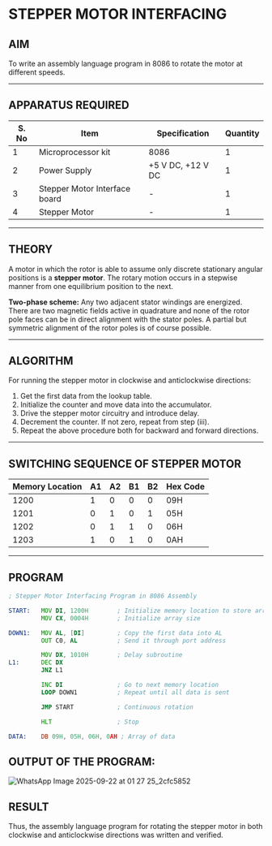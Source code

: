 # STEPPER MOTOR INTERFACING

## AIM
To write an assembly language program in 8086 to rotate the motor at different speeds.

---

## APPARATUS REQUIRED

| S. No | Item                        | Specification   | Quantity |
|-------|-----------------------------|-----------------|----------|
| 1     | Microprocessor kit          | 8086            | 1        |
| 2     | Power Supply                | +5 V DC, +12 V DC | 1      |
| 3     | Stepper Motor Interface board | -             | 1        |
| 4     | Stepper Motor               | -               | 1        |

---

## THEORY
A motor in which the rotor is able to assume only discrete stationary angular positions is a **stepper motor**. The rotary motion occurs in a stepwise manner from one equilibrium position to the next.  

**Two-phase scheme:** Any two adjacent stator windings are energized. There are two magnetic fields active in quadrature and none of the rotor pole faces can be in direct alignment with the stator poles. A partial but symmetric alignment of the rotor poles is of course possible.

---

## ALGORITHM
For running the stepper motor in clockwise and anticlockwise directions:

1. Get the first data from the lookup table.  
2. Initialize the counter and move data into the accumulator.  
3. Drive the stepper motor circuitry and introduce delay.  
4. Decrement the counter. If not zero, repeat from step (iii).  
5. Repeat the above procedure both for backward and forward directions.  

---

## SWITCHING SEQUENCE OF STEPPER MOTOR

| Memory Location | A1 | A2 | B1 | B2 | Hex Code |
|-----------------|----|----|----|----|----------|
| 1200            | 1  | 0  | 0  | 0  | 09H      |
| 1201            | 0  | 1  | 0  | 1  | 05H      |
| 1202            | 0  | 1  | 1  | 0  | 06H      |
| 1203            | 1  | 0  | 1  | 0  | 0AH      |

---

## PROGRAM

```asm
; Stepper Motor Interfacing Program in 8086 Assembly

START:   MOV DI, 1200H        ; Initialize memory location to store array
         MOV CX, 0004H        ; Initialize array size

DOWN1:   MOV AL, [DI]         ; Copy the first data into AL
         OUT C0, AL           ; Send it through port address

         MOV DX, 1010H        ; Delay subroutine
L1:      DEC DX
         JNZ L1

         INC DI               ; Go to next memory location
         LOOP DOWN1           ; Repeat until all data is sent

         JMP START            ; Continuous rotation

         HLT                  ; Stop

DATA:    DB 09H, 05H, 06H, 0AH ; Array of data
```
## OUTPUT OF THE PROGRAM:
![WhatsApp Image 2025-09-22 at 01 27 25_2cfc5852](https://github.com/user-attachments/assets/977b9eb0-260e-4665-b841-e6845b1a8f46)


## RESULT

Thus, the assembly language program for rotating the stepper motor in both clockwise and anticlockwise directions was written and verified.
